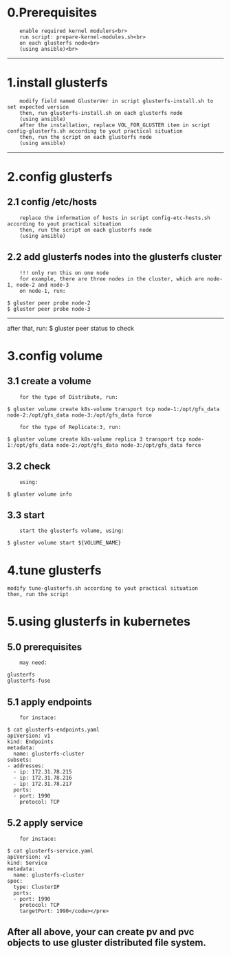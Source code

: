 0.Prerequisites
===
		enable required kernel modulers<br>
		run script: prepare-kernel-modules.sh<br>
		on each glusterfs node<br>
		(using ansible)<br>

---
1.install glusterfs
===
		modify field named GlusterVer in script glusterfs-install.sh to set expected version
		then, run glusterfs-install.sh on each glusterfs node
		(using ansible)
		after the installation, replace VOL_FOR_GLUSTER item in script config-glusterfs.sh according to yout practical situation 
		then, run the script on each glusterfs node
		(using ansible)

---
2.config glusterfs
===
2.1 config /etc/hosts
---
		replace the information of hosts in script config-etc-hosts.sh according to yout practical situation
		then, run the script on each glusterfs node
		(using ansible)
2.2 add glusterfs nodes into the glusterfs cluster 
---
		!!! only run this on one node
		for example, there are three nodes in the cluster, which are node-1, node-2 and node-3
		on node-1, run:
<pre><code>$ gluster peer probe node-2
$ gluster peer probe node-3</code></pre>

---
after that, run:
$ gluster peer status
to check

3.config volume
===
3.1 create a volume
---
		for the type of Distribute, run:
<pre><code>$ gluster volume create k8s-volume transport tcp node-1:/opt/gfs_data node-2:/opt/gfs_data node-3:/opt/gfs_data force</code></pre>
		for the type of Replicate:3, run:
<pre><code>$ gluster volume create k8s-volume replica 3 transport tcp node-1:/opt/gfs_data node-2:/opt/gfs_data node-3:/opt/gfs_data force</code></pre>
3.2 check
---
		using:
<pre><code>$ gluster volume info</code></pre>
3.3 start
---
		start the glusterfs volume, using:
<pre><code>$ gluster volume start ${VOLUME_NAME}</code></pre>

4.tune glusterfs
===
	modify tune-glusterfs.sh according to yout practical situation
	then, run the script

5.using glusterfs in kubernetes 
===
5.0 prerequisites
---
		may need:
<pre><code>glusterfs
glusterfs-fuse</code></pre>
5.1 apply endpoints
---
		for instace:
<pre><code>$ cat glusterfs-endpoints.yaml
apiVersion: v1
kind: Endpoints
metadata:
  name: glusterfs-cluster
subsets:
- addresses:
  - ip: 172.31.78.215
  - ip: 172.31.78.216
  - ip: 172.31.78.217
  ports:
  - port: 1990
    protocol: TCP</code></pre>
5.2 apply service 
---
		for instace:
```console
$ cat glusterfs-service.yaml
apiVersion: v1
kind: Service
metadata:
  name: glusterfs-cluster
spec:
  type: ClusterIP
  ports:
  - port: 1990
    protocol: TCP
    targetPort: 1990</code></pre>
```

After all above, your can create pv and pvc objects to use gluster distributed file system.
---
